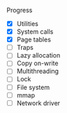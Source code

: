 Progress

- [x] Utilities
- [x] System calls
- [x] Page tables
- [ ] Traps
- [ ] Lazy allocation
- [ ] Copy on-write
- [ ] Multithreading
- [ ] Lock
- [ ] File system
- [ ] mmap
- [ ] Network driver